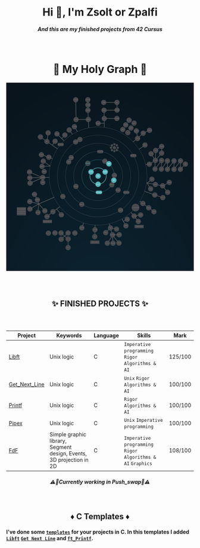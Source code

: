 <h1 align="center">Hi 👋, I'm Zsolt or Zpalfi</h1>
<h5 align="center">And this are my finished projects from 42 Cursus</h5>
<h3>&nbsp;</h3>
<h1 align="center">👾 My Holy Graph 👾</h1>

![Holy Graph](https://github.com/Zsolt42/42_Cursus_zpalfi/blob/main/Addings/holy_graph.png)

<h3>&nbsp;</h3>
<h2 align="center">✨ FINISHED PROJECTS ✨</h2>
<h3>&nbsp;</h3>

| Project        | Keywords                                                                     | Language | Skills                                                         |  Mark    |
| -------------- | ---------------------------------------------------------------------------- | -------- |  -------------------------------------------------------------- | -------- |
| [Libft](https://github.com/Zsolt42/Libft)         | Unix logic                                                           | C        | `Imperative programming` `Rigor` `Algorithms & AI`             | 125/100  |
| [Get_Next_Line](https://github.com/Zsolt42/GNL)   | Unix logic                                                           | C        | `Unix` `Rigor` `Algorithms & AI`                     | 100/100  |
| [Printf](https://github.com/Zsolt42/Printf)         | Unix logic                                                           | C        | `Rigor` `Algorithms & AI`                                   | 100/100  |
| [Pipex](https://github.com/Zsolt42/Pipex)          | Unix logic                                                           | C        | `Unix` `Imperative programming`                          | 100/100  |
| [FdF](https://github.com/Zsolt42/FdF)            | Simple graphic library, Segment design, Events, 3D projection in 2D | C        | `Imperative programming` `Rigor` `Algorithms & AI` `Graphics`  | 108/100  |

<h5 align="center">⚠️👷Currently working in Push_swap👷⚠️</h5>

<h3>&nbsp;</h3>
<h2 align="center">♦️ C Templates ♦️</h2>

#### I've done some [`templates`](https://github.com/Zsolt42/42_Cursus_zpalfi/tree/main/C_Templates) for your projects in C. In this templates I added [`Libft`](https://github.com/Zsolt42/Libft) [`Get Next Line`](https://github.com/Zsolt42/GNL) and [`ft_Printf`](https://github.com/Zsolt42/Printf).
